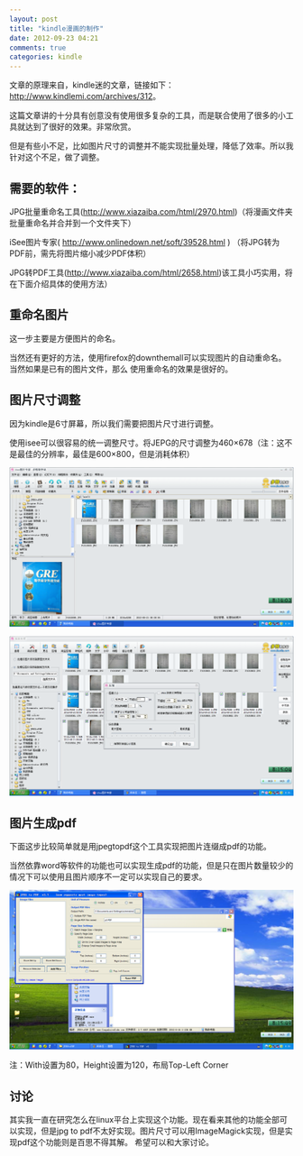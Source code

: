 ```yaml
---
layout: post
title: "kindle漫画的制作"
date: 2012-09-23 04:21
comments: true
categories: kindle
---
```


文章的原理来自，kindle迷的文章，链接如下：<http://www.kindlemi.com/archives/312>。

这篇文章讲的十分具有创意没有使用很多复杂的工具，而是联合使用了很多的小工具就达到了很好的效果。非常欣赏。

但是有些小不足，比如图片尺寸的调整并不能实现批量处理，降低了效率。所以我针对这个不足，做了调整。


<!--more-->

## 需要的软件：

JPG批量重命名工具(<http://www.xiazaiba.com/html/2970.html>)（将漫画文件夹批量重命名并合并到一个文件夹下） 

iSee图片专家( <http://www.onlinedown.net/soft/39528.html> ) （将JPG转为PDF前，需先将图片缩小减少PDF体积） 

JPG转PDF工具(<http://www.xiazaiba.com/html/2658.html>)该工具小巧实用，将在下面介绍具体的使用方法） 
 

## 重命名图片
这一步主要是方便图片的命名。

当然还有更好的方法，使用firefox的downthemall可以实现图片的自动重命名。当然如果是已有的图片文件，那么
使用重命名的效果是很好的。 

## 图片尺寸调整
因为kindle是6寸屏幕，所以我们需要把图片尺寸进行调整。 

使用isee可以很容易的统一调整尺寸。将JEPG的尺寸调整为460×678（注：这不是最佳的分辨率，最佳是600×800，但是消耗体积）


![tu1](/images/kindlecomic/1.png)

![tu2](/images/kindlecomic/2.png)



## 图片生成pdf
下面这步比较简单就是用jpegtopdf这个工具实现把图片连缀成pdf的功能。

当然依靠word等软件的功能也可以实现生成pdf的功能，但是只在图片数量较少的情况下可以使用且图片顺序不一定可以实现自己的要求。 

![tu3](/images/kindlecomic/3.png) 

注：With设置为80，Height设置为120，布局Top-Left Corner 

## 讨论 

其实我一直在研究怎么在linux平台上实现这个功能。现在看来其他的功能全部可以实现，但是jpg to pdf不太好实现。图片尺寸可以用ImageMagick实现，但是实现pdf这个功能则是百思不得其解。
 希望可以和大家讨论。
